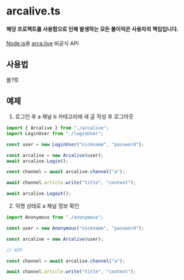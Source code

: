 # arcalive.ts

#### 해당 프로젝트를 사용함으로 인해 발생하는 모든 불이익은 사용자의 책임입니다.

[Node.js](https://nodejs.org)용 [arca.live](https://arca.live) 비공식 API

## 사용법

몰?루

## 예제 

1. 로그인 후 a 채널 b 카테고리에 새 글 작성 후 로그아웃

```typescript
import { Arcalive } from "./arcalive";
import LoginUser from "./loginUser";

const user = new LoginUser("nickname", "password");

const arcalive = new Arcalive(user);
await arcalive.Login();

const channel = await arcalive.channel("a");

await channel.article.write("title", "content");

await arcalive.Logout();

```

2. 익명 상태로 a 채널 정보 확인

```typescript
import Anonymous from "./anonymous";

const user = new Anonymous("nickname", "password");

const arcalive = new Arcalive(user);

// WIP

const channel = await arcalive.channel("a");

await channel.article.write("title", "content");
```
